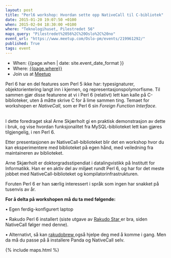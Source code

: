 ```yaml
---
layout: post
title: "Perl6 workshop: Hvordan sette opp NativeCall til C-bibliotek"
date: 2015-01-20 19:07:50 +0100
when: 2015-02-04 18:30:00 +0100
where: "Teknologihuset, Pilestredet 56"
maps_query: "Pilestredet%2056%2C%20Oslo%2C%20no"
event_url: "https://www.meetup.com/Oslo-pm/events/219961292/"
published: True
tags: event
---
```


* When: {{page.when | date: site.event_date_format }}
* Where: [{{page.where}}]({{site.maps_url}}{{page.maps_query}})
* Join us at [Meetup]({{page.event_url}})

Perl 6 har en del features som Perl 5 ikke har: typesignaturer, objektorientering langt inn i kjernen, og representasjonspolymorfisme. Til sammen gjør disse featurene at vi i Perl 6 (relativt) lett kan kalle på C-biblioteker, uten å måtte skrive C for å lime sammen ting. Temaet for workshopen er <i>NativeCall</i>, som er Perl 6 sin <i>Foreign Function Interface</i>.

<br>I dette foredraget skal Arne Skjærholt gi en praktisk demonstrasjon av dette i bruk, og vise hvordan funksjonalitet fra MySQL-biblioteket lett kan gjøres tilgjengelig, i ren Perl 6.

Etter presentasjonen av NativeCall-biblioteket blir det en workshop hvor du kan eksperimentere med biblioteket på egen hånd, med veiledning fra maintaineren av biblioteket.

Arne Skjærholt er doktorgradsstipendiat i datalingvistikk på Institutt for Informatikk. Han er en aktiv del av miljøet rundt Perl 6, og har for det meste jobbet med NativeCall-biblioteket og kompilatorinfrastrukturen.

Foruten Perl 6 er han særlig interessert i språk som ingen har snakket på tusenvis av år.

<b>For å delta på workshopen må du ta med følgende:</b>

• Egen ferdig-konfigurert laptop

• Rakudo Perl 6 installert (siste utgave av <a href="http://rakudo.org/">Rakudo Star </a>er bra, siden NativeCall følger med denne).

• Alternativt, så kan <a href="http://feather.perl6.nl/~tjs/talks/plpw14/rakudobrew/">rakudobrew </a>også hjelpe deg med å komme i gang. Men da må du passe på å installere Panda og NativeCall selv.

{% include maps.html %}